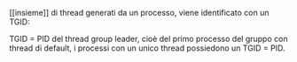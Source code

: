 [[insieme]] di thread generati da un processo, viene identificato con un TGID:

TGID = PID del thread group leader, cioè del primo processo del gruppo con thread di default, i processi con un unico thread possiedono un TGID = PID.